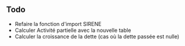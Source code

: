 
## Todo

- Refaire la fonction d'import SIRENE
- Calculer Activité partielle avec la nouvelle table
- Calculer la croissance de la dette (cas où la dette passée est nulle)

